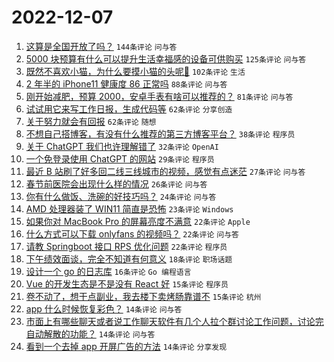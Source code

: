 # 2022-12-07

1. [这算是全国开放了吗？](https://www.v2ex.com/t/900776) `144条评论` `问与答`
1. [5000 块预算有什么可以提升生活幸福感的设备可供购买](https://www.v2ex.com/t/900774) `125条评论` `问与答`
1. [既然不喜欢小猫，为什么要摸小猫的头呢🥺](https://www.v2ex.com/t/900666) `102条评论` `生活`
1. [2 年半的 iPhone11 健康度 86 正常吗](https://www.v2ex.com/t/900667) `88条评论` `问与答`
1. [刚开始减肥，预算 2000，安卓手表有啥可以推荐的？](https://www.v2ex.com/t/900675) `81条评论` `问与答`
1. [试试用它来写工作日报，生成代码等](https://www.v2ex.com/t/900669) `62条评论` `分享创造`
1. [关于努力就会有回报](https://www.v2ex.com/t/900689) `62条评论` `随想`
1. [不想自己搭博客，有没有什么推荐的第三方博客平台？](https://www.v2ex.com/t/900837) `38条评论` `程序员`
1. [关于 ChatGPT 我们也许理解错了](https://www.v2ex.com/t/900733) `32条评论` `OpenAI`
1. [一个免登录使用 ChatGPT 的网站](https://www.v2ex.com/t/900766) `29条评论` `程序员`
1. [最近 B 站刷了好多回二线三线城市的视频，感觉有点迷茫](https://www.v2ex.com/t/900672) `27条评论` `问与答`
1. [春节前医院会出现什么样的情况](https://www.v2ex.com/t/900844) `26条评论` `问与答`
1. [你有什么做饭、洗碗的好技巧吗？](https://www.v2ex.com/t/900664) `24条评论` `问与答`
1. [AMD 处理器装了 WIN11 简直是恐怖](https://www.v2ex.com/t/900789) `23条评论` `Windows`
1. [如果你对 MacBook Pro 的屏幕亮度不满意](https://www.v2ex.com/t/900721) `22条评论` `Apple`
1. [什么方式可以下载 onlyfans 的视频吗？](https://www.v2ex.com/t/900694) `22条评论` `问与答`
1. [请教 Springboot 接口 RPS 优化问题](https://www.v2ex.com/t/900684) `22条评论` `程序员`
1. [下午绩效面谈，完全不知道有何意义](https://www.v2ex.com/t/900748) `18条评论` `职场话题`
1. [设计一个 go 的日志库](https://www.v2ex.com/t/900805) `16条评论` `Go 编程语言`
1. [Vue 的开发生态是不是没有 React 好](https://www.v2ex.com/t/900870) `15条评论` `程序员`
1. [卷不动了，想干点副业，我去楼下卖烤肠靠谱不](https://www.v2ex.com/t/900711) `15条评论` `杭州`
1. [app 什么时候恢复彩色？](https://www.v2ex.com/t/900758) `14条评论` `问与答`
1. [市面上有哪些聊天或者说工作聊天软件有几个人拉个群讨论工作问题，讨论完自动解散的功能？](https://www.v2ex.com/t/900730) `14条评论` `问与答`
1. [看到一个去掉 app 开屏广告的方法](https://www.v2ex.com/t/900726) `14条评论` `分享发现`
